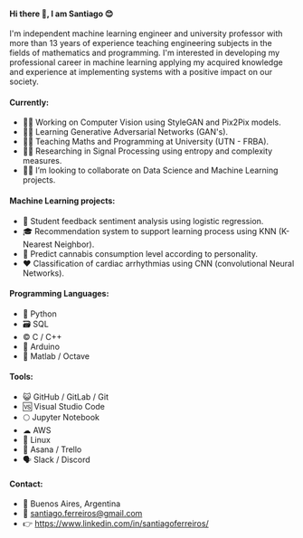 #### Hi there 👋, I am Santiago 😊

I'm independent machine learning engineer and university professor with more than 13 years of experience teaching engineering subjects in the fields of mathematics and programming. I'm interested in developing my professional career in machine learning applying my acquired knowledge and experience at implementing systems with a positive impact on our society.

#### Currently:

- 👨‍💻 Working on Computer Vision using StyleGAN and Pix2Pix models.
- 👨‍🎓 Learning Generative Adversarial Networks (GAN's).  
- 👨‍🏫 Teaching Maths and Programming at University (UTN - FRBA).
- 👨‍🔬 Researching in Signal Processing using entropy and complexity measures.
- 🕵️‍♂️ I’m looking to collaborate on Data Science and Machine Learning projects.


#### Machine Learning projects:

- 📝 Student feedback sentiment analysis using logistic regression.
- 🎓 Recommendation system to support learning process using KNN (K-Nearest Neighbor).
- 🍁 Predict cannabis consumption level according to personality.
- ❤ Classification of cardiac arrhythmias using CNN (convolutional Neural Networks).


#### Programming Languages: 

- 🐍 Python 
- 🗃️ SQL
- © C / C++
- 🤖 Arduino
- 📐 Matlab / Octave


#### Tools:

- 😺 GitHub / GitLab / Git
- 🆚 Visual Studio Code
- 🌕 Jupyter Notebook
- ☁ AWS
- 🐧 Linux
- 📅 Asana / Trello
- 🗣️ Slack / Discord

#### Contact:

- 📍 Buenos Aires, Argentina
- 📩 santiago.ferreiros@gmail.com
- 👉 https://www.linkedin.com/in/santiagoferreiros/
